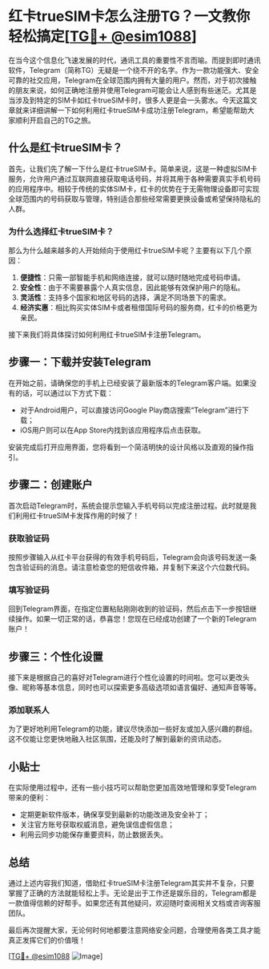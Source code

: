 # 红卡trueSIM卡怎么注册TG？一文教你轻松搞定[[TG💪+ @esim1088](https://t.me/s/esim1088)]

在当今这个信息化飞速发展的时代，通讯工具的重要性不言而喻。而提到即时通讯软件，Telegram（简称TG）无疑是一个绕不开的名字。作为一款功能强大、安全可靠的社交应用，Telegram在全球范围内拥有大量的用户。然而，对于初次接触的朋友来说，如何正确地注册并使用Telegram可能会让人感到有些迷茫。尤其是当涉及到特定的SIM卡如红卡trueSIM卡时，很多人更是会一头雾水。今天这篇文章就来详细讲解一下如何利用红卡trueSIM卡成功注册Telegram，希望能帮助大家顺利开启自己的TG之旅。

## 什么是红卡trueSIM卡？

首先，让我们先了解一下什么是红卡trueSIM卡。简单来说，这是一种虚拟SIM卡服务，允许用户通过互联网直接获取电话号码，并将其用于各种需要真实手机号码的应用程序中。相较于传统的实体SIM卡，红卡的优势在于无需物理设备即可实现全球范围内的号码获取与管理，特别适合那些经常需要更换设备或希望保持隐私的人群。

### 为什么选择红卡trueSIM卡？

那么为什么越来越多的人开始倾向于使用红卡trueSIM卡呢？主要有以下几个原因：

1. **便捷性**：只需一部智能手机和网络连接，就可以随时随地完成号码申请。
2. **安全性**：由于不需要暴露个人真实信息，因此能够有效保护用户的隐私。
3. **灵活性**：支持多个国家和地区号码的选择，满足不同场景下的需求。
4. **经济实惠**：相比购买实体SIM卡或者租借国际号码的服务商，红卡的价格更为亲民。

接下来我们将具体探讨如何利用红卡trueSIM卡注册Telegram。

## 步骤一：下载并安装Telegram

在开始之前，请确保您的手机上已经安装了最新版本的Telegram客户端。如果没有的话，可以通过以下方式下载：

- 对于Android用户，可以直接访问Google Play商店搜索“Telegram”进行下载；
- iOS用户则可以在App Store内找到该应用程序后点击获取。

安装完成后打开应用界面，您将看到一个简洁明快的设计风格以及直观的操作指引。

## 步骤二：创建账户

首次启动Telegram时，系统会提示您输入手机号码以完成注册过程。此时就是我们利用红卡trueSIM卡发挥作用的时候了！

### 获取验证码

按照步骤输入从红卡平台获得的有效手机号码后，Telegram会向该号码发送一条包含验证码的消息。请注意检查您的短信收件箱，并复制下来这个六位数代码。

### 填写验证码

回到Telegram界面，在指定位置粘贴刚刚收到的验证码，然后点击下一步按钮继续操作。如果一切正常的话，恭喜您！您现在已经成功创建了一个新的Telegram账户！

## 步骤三：个性化设置

接下来是根据自己的喜好对Telegram进行个性化设置的时间啦。您可以更改头像、昵称等基本信息，同时也可以探索更多高级选项如语言偏好、通知声音等等。

### 添加联系人

为了更好地利用Telegram的功能，建议尽快添加一些好友或加入感兴趣的群组。这不仅能让您更快地融入社区氛围，还能及时了解到最新的资讯动态。

## 小贴士

在实际使用过程中，还有一些小技巧可以帮助您更加高效地管理和享受Telegram带来的便利：

- 定期更新软件版本，确保享受到最新的功能改进及安全补丁；
- 关注官方账号获取权威消息，避免误信虚假信息；
- 利用云同步功能保存重要资料，防止数据丢失。

## 总结

通过上述内容我们知道，借助红卡trueSIM卡注册Telegram其实并不复杂，只要掌握了正确的方法就能轻松上手。无论是出于工作还是娱乐目的，Telegram都是一款值得信赖的好帮手。如果您还有其他疑问，欢迎随时查阅相关文档或咨询客服团队。

最后再次提醒大家，无论何时何地都要注意网络安全问题，合理使用各类工具才能真正发挥它们的价值哦！

[[TG💪+ @esim1088](https://t.me/s/esim1088) ![Image](https://i.postimg.cc/4NQfJmqS/Snipaste-2025-05-13-00-14-12.png)]